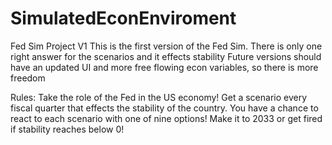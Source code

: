 # SimulatedEconEnviroment
Fed Sim Project V1
This is the first version of the Fed Sim.
There is only one right answer for the scenarios and it effects stability 
Future versions should have an updated UI and more free flowing econ variables, so there is more freedom

Rules: 
Take the role of the Fed in the US economy!
Get a scenario every fiscal quarter that effects the stability of the country.
You have a chance to react to each scenario with one of nine options!
Make it to 2033 or get fired if stability reaches below 0!
